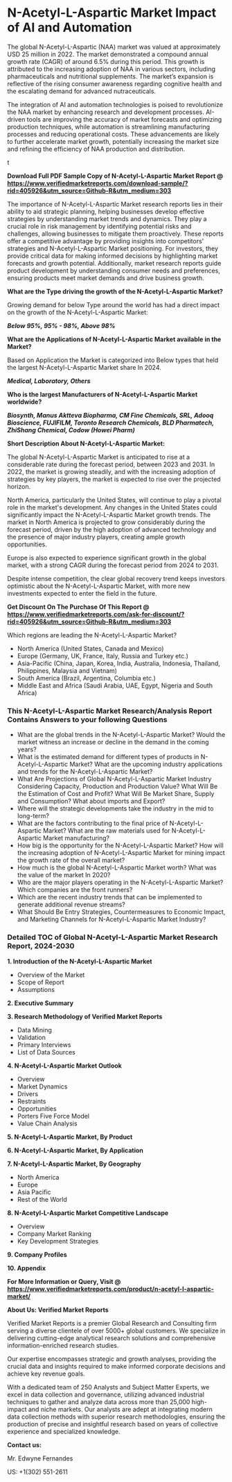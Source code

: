<meta name="title" content="Global N-Acetyl-L-Aspartic Market Impact of AI and Automation"><meta name="description" content="The global N-Acetyl-L-Aspartic (NAA) market was valued at approximately USD 25 million in 2022. The market demonstrated a compound annual growth rate (CAGR) of around "><meta name="title" content="N-Acetyl-L-Aspartic Market Size, Share, Scope, Trends, Growth, Opportunities, Analysis, Forecast"><h1>N-Acetyl-L-Aspartic Market Impact of AI and Automation</h1><p>The global N-Acetyl-L-Aspartic (NAA) market was valued at approximately USD 25 million in 2022. The market demonstrated a compound annual growth rate (CAGR) of around 6.5% during this period. This growth is attributed to the increasing adoption of NAA in various sectors, including pharmaceuticals and nutritional supplements. The market’s expansion is reflective of the rising consumer awareness regarding cognitive health and the escalating demand for advanced nutraceuticals.</p><p>The integration of AI and automation technologies is poised to revolutionize the NAA market by enhancing research and development processes. AI-driven tools are improving the accuracy of market forecasts and optimizing production techniques, while automation is streamlining manufacturing processes and reducing operational costs. These advancements are likely to further accelerate market growth, potentially increasing the market size and refining the efficiency of NAA production and distribution.</p>t</p><p id="" class=""><strong>Download Full PDF Sample Copy of N-Acetyl-L-Aspartic Market Report @ <a href="https://www.verifiedmarketreports.com/download-sample/?rid=405926&utm_source=Github-R&utm_medium=303" target="_blank">https://www.verifiedmarketreports.com/download-sample/?rid=405926&utm_source=Github-R&utm_medium=303</a></strong></p><p>The importance of&nbsp;N-Acetyl-L-Aspartic Market research reports lies in their ability to aid strategic planning, helping businesses develop effective strategies by understanding market trends and dynamics. They play a crucial role in risk management by identifying potential risks and challenges, allowing businesses to mitigate them proactively. These reports offer a competitive advantage by providing insights into competitors' strategies and N-Acetyl-L-Aspartic Market positioning. For investors, they provide critical data for making informed decisions by highlighting market forecasts and growth potential. Additionally, market research reports guide product development by understanding consumer needs and preferences, ensuring products meet market demands and drive business growth.</p><p><strong>What are the&nbsp;Type driving the growth of the N-Acetyl-L-Aspartic Market?</strong></p><p id="" class="">Growing demand for below Type around the world has had a direct impact on the growth of the N-Acetyl-L-Aspartic Market:</p><em><strong>Below 95%, 95% - 98%, Above 98%</strong></em></p><strong>What are the&nbsp;Applications&nbsp;of N-Acetyl-L-Aspartic Market available in the Market?</strong></p><p id="" class="">Based on Application the Market is categorized into Below types that held the largest N-Acetyl-L-Aspartic Market share In 2024.</p><em><strong>Medical, Laboratory, Others</strong></em></p><strong>Who is the largest Manufacturers of N-Acetyl-L-Aspartic Market worldwide?</strong></p><p><em><strong>Biosynth, Manus Aktteva Biopharma, CM Fine Chemicals, SRL, Adooq Bioscience, FUJIFILM, Toronto Research Chemicals, BLD Pharmatech, ZhiShang Chemical, Codow (Howei Pharm)</strong></em></p><p id="" class=""><strong>Short Description About N-Acetyl-L-Aspartic Market:</strong></p><p>The global N-Acetyl-L-Aspartic Market is anticipated to rise at a considerable rate during the forecast period, between 2023 and 2031. In 2022, the market is growing steadily, and with the increasing adoption of strategies by key players, the market is expected to rise over the projected horizon.</p><p>North America, particularly the United States, will continue to play a pivotal role in the market's development. Any changes in the United States could significantly impact the N-Acetyl-L-Aspartic Market growth trends. The market in North America is projected to grow considerably during the forecast period, driven by the high adoption of advanced technology and the presence of major industry players, creating ample growth opportunities.</p><p>Europe is also expected to experience significant growth in the global market, with a strong CAGR during the forecast period from 2024 to 2031.</p><p>Despite intense competition, the clear global recovery trend keeps investors optimistic about the N-Acetyl-L-Aspartic Market, with more new investments expected to enter the field in the future.</p><p id="" class=""><strong>Get Discount On The Purchase Of This Report @ <a href="https://www.verifiedmarketreports.com/ask-for-discount/?rid=405926&utm_source=Github-R&utm_medium=303" target="_blank">https://www.verifiedmarketreports.com/ask-for-discount/?rid=405926&utm_source=Github-R&utm_medium=303</a></strong></p>Which regions are leading the N-Acetyl-L-Aspartic Market?</p><ul><li>North America (United States, Canada and Mexico)</li><li>Europe (Germany, UK, France, Italy, Russia and Turkey etc.)</li><li>Asia-Pacific (China, Japan, Korea, India, Australia, Indonesia, Thailand, Philippines, Malaysia and Vietnam)</li><li>South America (Brazil, Argentina, Columbia etc.)</li><li>Middle East and Africa (Saudi Arabia, UAE, Egypt, Nigeria and South Africa)</li></ul><h3 id="" class="">This N-Acetyl-L-Aspartic Market Research/Analysis Report Contains Answers to your following Questions</h3><ul><li>What are the global trends in the N-Acetyl-L-Aspartic Market? Would the market witness an increase or decline in the demand in the coming years?</li><li>What is the estimated demand for different types of products in N-Acetyl-L-Aspartic Market? What are the upcoming industry applications and trends for the N-Acetyl-L-Aspartic Market?</li><li>What Are Projections of Global N-Acetyl-L-Aspartic Market Industry Considering Capacity, Production and Production Value? What Will Be the Estimation of Cost and Profit? What Will Be Market Share, Supply and Consumption? What about imports and Export?</li><li>Where will the strategic developments take the industry in the mid to long-term?</li><li>What are the factors contributing to the final price of N-Acetyl-L-Aspartic Market? What are the raw materials used for N-Acetyl-L-Aspartic Market manufacturing?</li><li>How big is the opportunity for the N-Acetyl-L-Aspartic Market? How will the increasing adoption of N-Acetyl-L-Aspartic Market for mining impact the growth rate of the overall market?</li><li>How much is the global N-Acetyl-L-Aspartic Market worth? What was the value of the market In 2020?</li><li>Who are the major players operating in the N-Acetyl-L-Aspartic Market? Which companies are the front runners?</li><li>Which are the recent industry trends that can be implemented to generate additional revenue streams?</li><li>What Should Be Entry Strategies, Countermeasures to Economic Impact, and Marketing Channels for N-Acetyl-L-Aspartic Market Industry?</li></ul><h3 id="" class="">Detailed TOC of Global N-Acetyl-L-Aspartic Market Research Report, 2024-2030</h3><p id="" class=""><strong>1. Introduction of the N-Acetyl-L-Aspartic Market</strong></p><ul><li>Overview of the Market</li><li>Scope of Report</li><li>Assumptions</li></ul><p id="" class=""><strong>2. Executive Summary</strong></p><p id="" class=""><strong>3. Research Methodology of Verified Market Reports</strong></p><ul><li>Data Mining</li><li>Validation</li><li>Primary Interviews</li><li>List of Data Sources</li></ul><p id="" class=""><strong>4. N-Acetyl-L-Aspartic Market Outlook</strong></p><ul><li>Overview</li><li>Market Dynamics</li><li>Drivers</li><li>Restraints</li><li>Opportunities</li><li>Porters Five Force Model</li><li>Value Chain Analysis</li></ul><p id="" class=""><strong>5. N-Acetyl-L-Aspartic Market, By Product</strong></p><p id="" class=""><strong>6. N-Acetyl-L-Aspartic Market, By Application</strong></p><p id="" class=""><strong>7. N-Acetyl-L-Aspartic Market, By Geography</strong></p><ul><li>North America</li><li>Europe</li><li>Asia Pacific</li><li>Rest of the World</li></ul><p id="" class=""><strong>8. N-Acetyl-L-Aspartic Market Competitive Landscape</strong></p><ul><li>Overview</li><li>Company Market Ranking</li><li>Key Development Strategies</li></ul><p id="" class=""><strong>9. Company Profiles</strong></p><p id="" class=""><strong>10. Appendix</strong></p><p id="" class=""><strong>For More Information or Query, Visit @ <a href="https://www.verifiedmarketreports.com/product/n-acetyl-l-aspartic-market/" target="_blank">https://www.verifiedmarketreports.com/product/n-acetyl-l-aspartic-market/</a></strong></p><p id="" class=""><strong>About Us: Verified Market Reports</strong></p><p id="" class="">Verified Market Reports is a premier Global Research and Consulting firm serving a diverse clientele of over 5000+ global customers. We specialize in delivering cutting-edge analytical research solutions and comprehensive information-enriched research studies.</p><p id="" class="">Our expertise encompasses strategic and growth analyses, providing the crucial data and insights required to make informed corporate decisions and achieve key revenue goals.</p><p id="" class="">With a dedicated team of 250 Analysts and Subject Matter Experts, we excel in data collection and governance, utilizing advanced industrial techniques to gather and analyze data across more than 25,000 high-impact and niche markets. Our analysts are adept at integrating modern data collection methods with superior research methodologies, ensuring the production of precise and insightful research based on years of collective experience and specialized knowledge.</p><p id="" class=""><strong>Contact us:</strong></p><p id="" class="">Mr. Edwyne Fernandes</p><p id="" class="">US: +1(302) 551-2611</p>